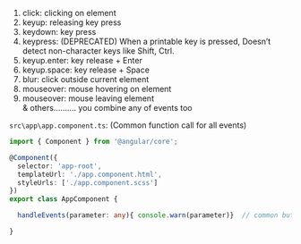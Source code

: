 01. click: clicking on element    
02. keyup: releasing key press  
03. keydown: key press  
04. keypress: (DEPRECATED) When a printable key is pressed,	Doesn’t detect non-character keys like Shift, Ctrl.  
05. keyup.enter: key release + Enter     
06. keyup.space: key release + Space     
07. blur: click outside current element  
08. mouseover: mouse hovering on element  
09. mouseover: mouse leaving element  
& others..........
you combine any of events too  

`src\app\app.component.ts`: (Common function call for all events)  
```typescript
import { Component } from '@angular/core';

@Component({
  selector: 'app-root',
  templateUrl: './app.component.html',
  styleUrls: ['./app.component.scss']
})
export class AppComponent {

  handleEvents(parameter: any){ console.warn(parameter)}  // common button for all events 

} 
```  